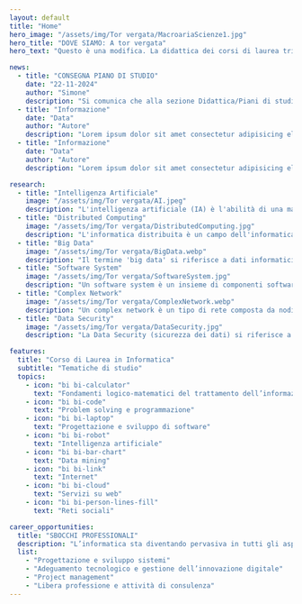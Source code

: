 ```yaml
---
layout: default
title: "Home"
hero_image: "/assets/img/Tor vergata/MacroariaScienze1.jpg"
hero_title: "DOVE SIAMO: A tor vergata"
hero_text: "Questo è una modifica. La didattica dei corsi di laurea triennale e magistrale in Informatica ha luogo all’interno del Campus Universitario di Tor Vergata, presso gli edifici della macro-area di Scienze, in via della Ricerca Scientifica. La sede dispone di ampi parcheggi gratuiti a pochi metri dagli edifici aule. È facilmente raggiungibile dal Grande Raccordo Anulare di Roma dall’uscita dell’autostrada Roma-Napoli."

news:
  - title: "CONSEGNA PIANO DI STUDIO"
    date: "22-11-2024"
    author: "Simone"
    description: "Si comunica che alla sezione Didattica/Piani di studio è possibile scaricare il nuovo modulo da consegnare entro il 15 gennaio 2025. Si ricorda che il piano di studio va presentato dagli studenti iscritti al terzo anno."
  - title: "Informazione"
    date: "Data"
    author: "Autore"
    description: "Lorem ipsum dolor sit amet consectetur adipisicing elit. Dignissimos laborum illum accusamus expedita quis iusto dolorum cupiditate fugiat minima nobis."
  - title: "Informazione"
    date: "Data"
    author: "Autore"
    description: "Lorem ipsum dolor sit amet consectetur adipisicing elit. Dignissimos laborum illum accusamus expedita quis iusto dolorum cupiditate fugiat minima nobis."

research:
  - title: "Intelligenza Artificiale"
    image: "/assets/img/Tor vergata/AI.jpeg"
    description: "L'intelligenza artificiale (IA) è l'abilità di una macchina di mostrare capacità umane quali il ragionamento, l'apprendimento, la pianificazione e la creatività."
  - title: "Distributed Computing"
    image: "/assets/img/Tor vergata/DistributedComputing.jpg"
    description: "L'informatica distribuita è un campo dell'informatica che studia i sistemi distribuiti..."
  - title: "Big Data"
    image: "/assets/img/Tor vergata/BigData.webp"
    description: "Il termine 'big data' si riferisce a dati informatici di grandi dimensioni..."
  - title: "Software System"
    image: "/assets/img/Tor vergata/SoftwareSystem.jpg"
    description: "Un software system è un insieme di componenti software progettati per interagire tra loro per svolgere compiti specifici o supportare un obiettivo..."
  - title: "Complex Network"
    image: "/assets/img/Tor vergata/ComplexNetwork.webp"
    description: "Un complex network è un tipo di rete composta da nodi e connessioni che non seguono una struttura semplice o prevedibile..."
  - title: "Data Security"
    image: "/assets/img/Tor vergata/DataSecurity.jpg"
    description: "La Data Security (sicurezza dei dati) si riferisce a un insieme di pratiche, tecnologie e politiche progettate per proteggere i dati da accessi non autorizzati, furti, danneggiamenti o perdite..."

features:
  title: "Corso di Laurea in Informatica"
  subtitle: "Tematiche di studio"
  topics:
    - icon: "bi bi-calculator"
      text: "Fondamenti logico-matematici del trattamento dell’informazione"
    - icon: "bi bi-code"
      text: "Problem solving e programmazione"
    - icon: "bi bi-laptop"
      text: "Progettazione e sviluppo di software"
    - icon: "bi bi-robot"
      text: "Intelligenza artificiale"
    - icon: "bi bi-bar-chart"
      text: "Data mining"
    - icon: "bi bi-link"
      text: "Internet"
    - icon: "bi bi-cloud"
      text: "Servizi su web"
    - icon: "bi bi-person-lines-fill"
      text: "Reti sociali"

career_opportunities:
  title: "SBOCCHI PROFESSIONALI"
  description: "L’informatica sta diventando pervasiva in tutti gli aspetti della scienza, della società, dell’economia e della tecnologia. Essa è probabilmente uno dei settori attraverso i quali, per un giovane brillante e motivato, è maggiormente possibile avere un impatto su qualunque settore della società, della scienza e dell’ingegneria."
  list:
    - "Progettazione e sviluppo sistemi"
    - "Adeguamento tecnologico e gestione dell’innovazione digitale"
    - "Project management"
    - "Libera professione e attività di consulenza"
---
```

